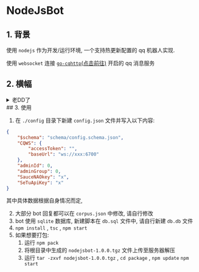 # NodeJsBot

## 1. 背景

使用 `nodejs` 作为开发/运行环境, 一个支持热更新配置的 qq 机器人实现.

使用 `websocket` 连接 [`go-cqhttp`(点击前往)](https://github.com/Mrs4s/go-cqhttp) 开启的 qq 消息服务

## 2. 横幅

<details><summary>老DD了</summary>
<img src="logo.png" alt="咩真可爱" title="三字母人快爬啊啊啊啊啊" />
</details>
## 3. 使用

1. 在 `./config` 目录下新建 `config.json` 文件并写入以下内容:

```json
{
	"$schema": "schema/config.schema.json",
	"CQWS": {
		"accessToken": "",
		"baseUrl": "ws://xxx:6700"
	},
	"adminId": 0,
	"adminGroup": 0,
	"SauceNAOkey": "x",
	"SeTuApiKey": "x"
}
```

其中具体数据根据自身情况而定,

2. 大部分 bot 回复都可以在 `corpus.json` 中修改, 请自行修改
3. bot 使用 `sqlite` 数据库, 新建脚本在 `db.sql` 文件中, 请自行新建 `db.db` 文件
4. `npm install` , `tsc` , `npm start`
5. 如果想要打包:
    1. 运行 `npm pack`
    2. 将根目录中生成的 `nodejsbot-1.0.0.tgz` 文件上传至服务器解压
    3. 运行 `tar -zxvf nodejsbot-1.0.0.tgz` , `cd package` , `npm update` `npm start`

